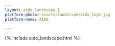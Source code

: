 ```yaml
---
layout: aide_landscape_l
platform-photo: assets/landscape/aide_logo.jpg
platform-name: AIDE

---
```


{% include aide_landscape.html %}
